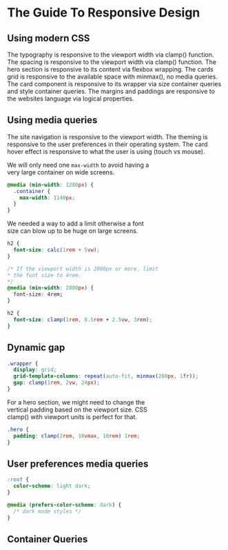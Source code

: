 # The Guide To Responsive Design

## Using modern CSS

The typography is responsive to the viewport width via clamp() function.
The spacing is responsive to the viewport width via clamp() function.
The hero section is responsive to its content via flexbox wrapping.
The cards grid is responsive to the available space with minmax(), no media queries.
The card component is responsive to its wrapper via size container queries and style container queries.
The margins and paddings are responsive to the websites language via logical properties.

## Using media queries

The site navigation is responsive to the viewport width.
The theming is responsive to the user preferences in their operating system.
The card hover effect is responsive to what the user is using (touch vs mouse).

We will only need one `max-width` to avoid having a  
very large container on wide screens.

```css
@media (min-width: 1200px) {
  .container {
    max-width: 1140px;
  }
}
```

We needed a way to add a limit otherwise a font  
size can blow up to be huge on large screens.

```css
h2 {
  font-size: calc(1rem + 5vw);
}

/* If the viewport width is 2000px or more, limit
* the font size to 4rem.
*/
@media (min-width: 2000px) {
  font-size: 4rem;
}

h2 {
  font-size: clamp(1rem, 0.5rem + 2.5vw, 3rem);
}
```

## Dynamic gap

```css
.wrapper {
  display: grid;
  grid-template-columns: repeat(auto-fit, minmax(200px, 1fr));
  gap: clamp(1rem, 2vw, 24px);
}
```

For a hero section, we might need to change the  
vertical padding based on the viewport size. CSS  
clamp() with viewport units is perfect for that.

```css
.hero {
  padding: clamp(2rem, 10vmax, 10rem) 1rem;
}
```

## User preferences media queries

```css
:root {
  color-scheme: light dark;
}

@media (prefers-color-scheme: dark) {
  /* dark mode styles */
}
```

## Container Queries
